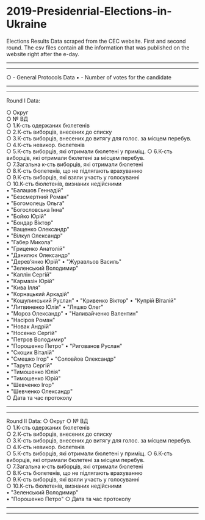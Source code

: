 # 2019-Presidenrial-Elections-in-Ukraine
Elections Results Data scraped from the CEC website. First and second round. 
The csv files contain all the information that was published on the website right after the e-day.

-----------------------
-----------------------

○  - General Protocols Data
• - Number of votes for the candidate

-----------------------
-----------------------
Round I Data:

○ Округ<br/>
○ № ВД<br/>
○ 1.К-сть одержаних бюлетенів	
○ 2.К-сть виборців, внесених до списку	
○ 3.К-сть виборців, внесених до витягу для голос. за місцем перебув.	
○ 4.К-сть невикор. бюлетенів	
○ 5.К-сть виборців, які отримали бюлетені у приміщ.	
○ 6.К-сть виборців, які отримали бюлетені за місцем перебув.	
○ 7.Загальна к-сть виборців, які отримали бюлетені	
○ 8.К-сть бюлетенів, що не підлягають врахуванню	
○ 9.К-сть виборців, які взяли участь у голосуванні	
○ 10.К-сть бюлетенів, визнаних недійсними	
• "Балашов Геннадій"	
• "Безсмертний Роман"	
• "Богомолець Ольга"	
• "Богословська Інна"	
• "Бойко Юрій"	
• "Бондар Віктор"	
• "Ващенко Олександр"	
• "Вілкул Олександр"	
• "Габер Микола"	
• "Гриценко Анатолій"	
• "Данилюк Олександр"	
• "Дерев’янко Юрій"	
• "Журавльов Василь"	
• "Зеленський Володимир"	
• "Каплін Сергій"	
• "Кармазін Юрій"	
• "Кива Ілля"	
• "Корнацький Аркадій"	
• "Кошулинський Руслан"	
• "Кривенко Віктор"	
• "Купрій Віталій"	
• "Литвиненко Юлія"	
• "Ляшко Олег"	
• "Мороз Олександр"	
• "Наливайченко Валентин"	
• "Насіров Роман"	
• "Новак Андрій"	
• "Носенко Сергій"	
• "Петров Володимир"	
• "Порошенко Петро"	
• "Ригованов Руслан"	
• "Скоцик Віталій"	
• "Смешко Ігор"	
• "Соловйов Олександр"	
• "Тарута Сергій"	
• "Тимошенко Юлія"	
• "Тимошенко Юрій"	
• "Шевченко Ігор"	
• "Шевченко Олександр"	
○ Дата та час протоколу

-----------------------
-----------------------

Round II Data:
○ Округ	
○ № ВД	
○ 1.К-сть одержаних бюлетенів	
○ 2.К-сть виборців, внесених до списку	
○ 3.К-сть виборців, внесених до витягу для голос. за місцем перебув.	
○ 4.К-сть невикор. бюлетенів	
○ 5.К-сть виборців, які отримали бюлетені у приміщ.	
○ 6.К-сть виборців, які отримали бюлетені за місцем перебув.	
○ 7.Загальна к-сть виборців, які отримали бюлетені	
○ 8.К-сть бюлетенів, що не підлягають врахуванню	
○ 9.К-сть виборців, які взяли участь у голосуванні	
○ 10.К-сть бюлетенів, визнаних недійсними	
• "Зеленський Володимир"	
• "Порошенко Петро"	
○ Дата та час протоколу

-----------------------
-----------------------


